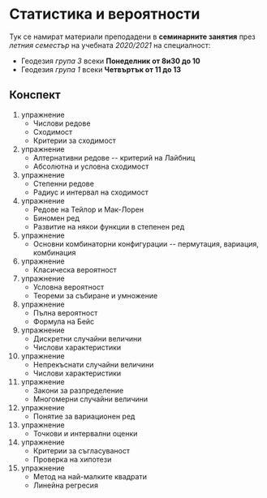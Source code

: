 # Статистика и вероятности

Тук се намират материали преподадени в **семинарните занятия** през *летния семестър*
на учебната *2020/2021* на специалност:
- Геодезия *група 3* всеки **Понеделник от 8и30 до 10**
- Геодезия *група 1* всеки **Четвъртък от 11 до 13**

## Конспект

1. упражнение
    - Числови редове
    - Сходимост
    - Критерии за сходимост
1. упражнение
    - Алтернативни редове -- критерий на Лайбниц
    - Абсолютна и условна сходимост
1. упражнение
    - Степенни редове
    - Радиус и интервал на сходимост
1. упражнение
    - Редове на Тейлор и Мак-Лорен
    - Биномен ред
    - Развитие на някои функции в степенен ред
1. упражнение
    - Основни комбинаторни конфигурации -- пермутация, вариация, комбинация
1. упражнение
    - Класическа вероятност
1. упражнение
    - Условна вероятност
    - Теореми за събиране и умножение
1. упражнение
    - Пълна вероятност
    - Формула на Бейс
1. упражнение
    - Дискретни случайни величини
    - Числови характеристики
1. упражнение
    - Непрекъснати случайни величини
    - Числови характеристики
1. упражнение
    - Закони за разпределение
    - Многомерни случайни величини
1. упражнение
    - Понятие за вариационен ред
1. упражнение
    - Точкови и интервални оценки
1. упражнение
    - Критерии за съгласуваност
    - Проверка на хипотези
1. упражнение
    - Метод на най-малките квадрати
    - Линейна регресия
